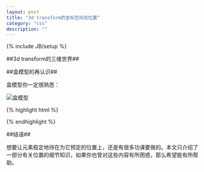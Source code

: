 ```yaml
---
layout: post
title: "3d transform的坐标空间及位置"
category: "css"
description: ""
---
```

{% include JB/setup %}

##3d transform的三维世界##






##盒模型的再认识##

盒模型你一定很熟悉：

![盒模型][img_boxdim]



{% highlight html %}

{% endhighlight %}


##结语##

想要让元素稳定地待在为它预定的位置上，还是有很多功课要做的。本文只介绍了一部分有关位置的细节知识，如果你也曾对这些内容有所困惑，那么希望能有所帮助。

[img_boxdim]: {{POSTS_IMG_PATH}}/201510/boxdim.png "盒模型"

[包含块]: http://w3help.org/zh-cn/kb/008/ "KB008: 包含块( Containing block )  - W3Help"
